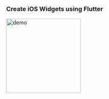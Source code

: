 ### Create iOS Widgets using Flutter

<img src="https://raw.githubusercontent.com/78sarmad/wheres_my_widget/main/demo/wheres_my_widget.gif" alt="demo" width="200"/>
